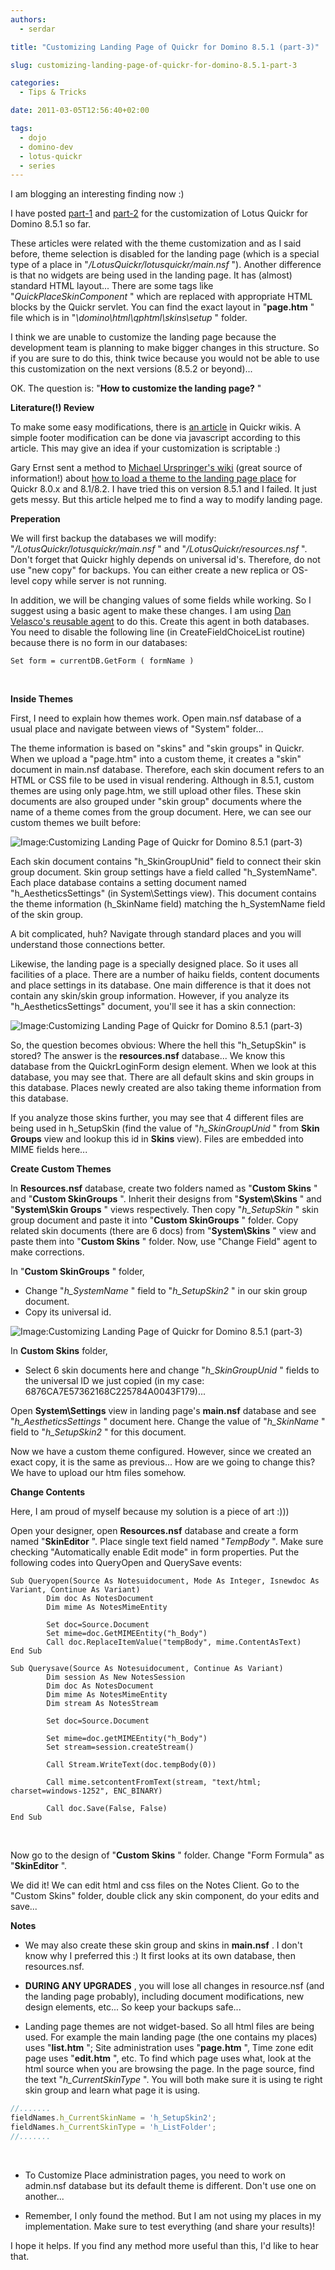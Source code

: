 ```yaml
---
authors:
  - serdar

title: "Customizing Landing Page of Quickr for Domino 8.5.1 (part-3)"

slug: customizing-landing-page-of-quickr-for-domino-8.5.1-part-3

categories:
  - Tips & Tricks

date: 2011-03-05T12:56:40+02:00

tags:
  - dojo
  - domino-dev
  - lotus-quickr
  - series
---
```


I am blogging an interesting finding now :)

I have posted [part-1](2011-01-customizing-quickr-for-domino-8.5.1-part-1.md) and [part-2](2011-02-customizing-quickr-for-domino-8.5.1-part-2.md) for the customization of Lotus Quickr for Domino 8.5.1 so far.
<!-- more -->
These articles were related with the theme customization and as I said before, theme selection is disabled for the landing page (which is a special type of a place in "*/LotusQuickr/lotusquickr/main.nsf* "). Another difference is that no widgets are being used in the landing page. It has (almost) standard HTML layout... There are some tags like "*QuickPlaceSkinComponent* " which are replaced with appropriate HTML blocks by the Quickr servlet. You can find the exact layout in "**page.htm** " file which is in "*\\domino\\html\\qphtml\\skins\\setup* " folder.

I think we are unable to customize the landing page because the development team is planning to make bigger changes in this structure. So if you are sure to do this, think twice because you would not be able to use this customization on the next versions (8.5.2 or beyond)...

OK. The question is: "**How to customize the landing page?** "

**Literature(!) Review**

To make some easy modifications, there is [an article](http://www-10.lotus.com/ldd/lqwiki.nsf/dx/Editing_the_footer_links_in_a_Quickr_Domino_Place) in Quickr wikis. A simple footer modification can be done via javascript according to this article. This may give an idea if your customization is scriptable :)

Gary Ernst sent a method to [Michael Urspringer's wiki](http://www.urspringer.de/quickr) (great source of information!) about [how to load a theme to the landing page place](http://wiki.urspringer.de/doku.php/qfaq/development/how_to_change_the_design_of_the_quickr_landing_page) for Quickr 8.0.x and 8.1/8.2. I have tried this on version 8.5.1 and I failed. It just gets messy. But this article helped me to find a way to modify landing page.

**Preperation**

We will first backup the databases we will modify: "*/LotusQuickr/lotusquickr/main.nsf* " and "*/LotusQuickr/resources.nsf* ". Don't forget that Quickr highly depends on universal id's. Therefore, do not use "new copy" for backups. You can either create a new replica or OS-level copy while server is not running.

In addition, we will be changing values of some fields while working. So I suggest using a basic agent to make these changes. I am using [Dan Velasco's reusable agent](http://www.dominopower.com/issues/issue200003/reuse001) to do this. Create this agent in both databases. You need to disable the following line (in CreateFieldChoiceList routine) because there is no form in our databases:

```vbscript
Set form = currentDB.GetForm ( formName )
```

<br />

**Inside Themes**

First, I need to explain how themes work. Open main.nsf database of a usual place and navigate between views of "System" folder...

The theme information is based on "skins" and "skin groups" in Quickr. When we upload a "page.htm" into a custom theme, it creates a "skin" document in main.nsf database. Therefore, each skin document refers to an HTML or CSS file to be used in visual rendering. Although in 8.5.1, custom themes are using only page.htm, we still upload other files. These skin documents are also grouped under "skin group" documents where the name of a theme comes from the group document. Here, we can see our custom themes we built before:

![Image:Customizing Landing Page of Quickr for Domino 8.5.1 (part-3)](../../images/imported/customizing-landing-page-of-quickr-for-domino-8-5-1-part-3-M2.gif)

Each skin document contains "h_SkinGroupUnid" field to connect their skin group document. Skin group settings have a field called "h_SystemName". Each place database contains a setting document named "h_AestheticsSettings" (in System\\Settings view). This document contains the theme information (h_SkinName field) matching the h_SystemName field of the skin group.

A bit complicated, huh? Navigate through standard places and you will understand those connections better.

Likewise, the landing page is a specially designed place. So it uses all facilities of a place. There are a number of haiku fields, content documents and place settings in its database. One main difference is that it does not contain any skin/skin group information. However, if you analyze its "h_AestheticsSettings" document, you'll see it has a skin connection:

![Image:Customizing Landing Page of Quickr for Domino 8.5.1 (part-3)](../../images/imported/customizing-landing-page-of-quickr-for-domino-8-5-1-part-3-M3.gif)

So, the question becomes obvious: Where the hell this "h_SetupSkin" is stored? The answer is the **resources.nsf** database... We know this database from the QuickrLoginForm design element. When we look at this database, you may see that. There are all default skins and skin groups in this database. Places newly created are also taking theme information from this database.

If you analyze those skins further, you may see that 4 different files are being used in h_SetupSkin (find the value of "*h_SkinGroupUnid* " from **Skin Groups** view and lookup this id in **Skins** view). Files are embedded into MIME fields here...

**Create Custom Themes**

In **Resources.nsf** database, create two folders named as "**Custom Skins** " and "**Custom SkinGroups** ". Inherit their designs from "**System\\Skins** " and "**System\\Skin Groups** " views respectively. Then copy "*h_SetupSkin* " skin group document and paste it into "**Custom SkinGroups** " folder. Copy related skin documents (there are 6 docs) from "**System\\Skins** " view and paste them into "**Custom Skins** " folder. Now, use "Change Field" agent to make corrections.

In "**Custom SkinGroups** " folder,

- Change "*h_SystemName* " field to "*h_SetupSkin2* " in our skin group document.
- Copy its universal id.

![Image:Customizing Landing Page of Quickr for Domino 8.5.1 (part-3)](../../images/imported/customizing-landing-page-of-quickr-for-domino-8-5-1-part-3-M4.gif)

In **Custom Skins** folder,

- Select 6 skin documents here and change "*h_SkinGroupUnid* " fields to the universal ID we just copied (in my case: 6876CA7E57362168C225784A0043F179)...

Open **System\\Settings** view in landing page's **main.nsf** database and see "*h_AestheticsSettings* " document here. Change the value of "*h_SkinName* " field to "*h_SetupSkin2* " for this document.

Now we have a custom theme configured. However, since we created an exact copy, it is the same as previous... How are we going to change this? We have to upload our htm files somehow.

**Change Contents**

Here, I am proud of myself because my solution is a piece of art :)))

Open your designer, open **Resources.nsf** database and create a form named "**SkinEditor** ". Place single text field named "*TempBody* ". Make sure checking "Automatically enable Edit mode" in form properties. Put the following codes into QueryOpen and QuerySave events:

```vbscript
Sub Queryopen(Source As Notesuidocument, Mode As Integer, Isnewdoc As Variant, Continue As Variant)
        Dim doc As NotesDocument
        Dim mime As NotesMimeEntity        
       
        Set doc=Source.Document
        Set mime=doc.GetMIMEEntity("h_Body")        
        Call doc.ReplaceItemValue("tempBody", mime.ContentAsText)
End Sub

Sub Querysave(Source As Notesuidocument, Continue As Variant)
        Dim session As New NotesSession        
        Dim doc As NotesDocument
        Dim mime As NotesMimeEntity        
        Dim stream As NotesStream
       
        Set doc=Source.Document
       
        Set mime=doc.getMIMEEntity("h_Body")
        Set stream=session.createStream()
       
        Call Stream.WriteText(doc.tempBody(0))
       
        Call mime.setcontentFromText(stream, "text/html; charset=windows-1252", ENC_BINARY)
       
        Call doc.Save(False, False)        
End Sub
```

<br />

Now go to the design of "**Custom Skins** " folder. Change "Form Formula" as "**SkinEditor** ".

We did it! We can edit html and css files on the Notes Client. Go to the "Custom Skins" folder, double click any skin component, do your edits and save...

**Notes**

- We may also create these skin group and skins in **main.nsf** . I don't know why I preferred this :) It first looks at its own database, then resources.nsf.

- **DURING ANY UPGRADES** , you will lose all changes in resource.nsf (and the landing page probably), including document modifications, new design elements, etc... So keep your backups safe...

- Landing page themes are not widget-based. So all html files are being used. For example the main landing page (the one contains my places) uses "**list.htm** "; Site administration uses "**page.htm** ", Time zone edit page uses "**edit.htm** ", etc. To find which page uses what, look at the html source when you are browsing the page. In the page source, find the text "*h_CurrentSkinType* ". You will both make sure it is using te right skin group and learn what page it is using.

```js
//.......
fieldNames.h_CurrentSkinName = 'h_SetupSkin2';
fieldNames.h_CurrentSkinType = 'h_ListFolder';
//.......
```

<br />

- To Customize Place administration pages, you need to work on admin.nsf database but its default theme is different. Don't use one on another...

- Remember, I only found the method. But I am not using my places in my implementation. Make sure to test everything (and share your results)!

I hope it helps. If you find any method more useful than this, I'd like to hear that.
